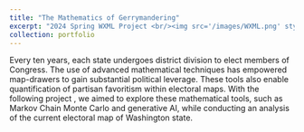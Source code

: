 ```yaml
---
title: "The Mathematics of Gerrymandering"
excerpt: "2024 Spring WXML Project <br/><img src='/images/WXML.png' style="width:500px;height:300px;">"
collection: portfolio
---
```

Every ten years, each state undergoes district division to elect members of Congress. The use of advanced mathematical techniques has empowered map-drawers to gain substantial political leverage. These tools also enable quantification of partisan favoritism within electoral maps. With the following project , we aimed to explore these mathematical tools, such as Markov Chain Monte Carlo and generative AI, while conducting an analysis of the current electoral map of Washington state.